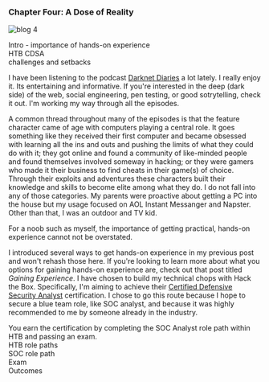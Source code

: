 ### Chapter Four: A Dose of Reality
![blog 4](https://github.com/user-attachments/assets/2870047a-4d69-4c2b-88aa-ef6934a6a4a5)

Intro - importance of hands-on experience  
HTB CDSA  
challenges and setbacks

I have been listening to the podcast [Darknet Diaries](https://darknetdiaries.com/) a lot lately. I really enjoy it. Its entertaining and informative. If you're interested in the deep (dark side) of the web, social engineering, pen testing, or good sotrytelling, check it out. I'm working my way through all the episodes.   

A common thread throughout many of the episodes is that the feature character came of age with computers playing a central role. It goes something like they received their first computer and became obsessed with learning all the ins and outs and pushing the limits of what they could do with it; they got online and found a community of like-minded people and found themselves involved someway in hacking; or they were gamers who made it their business to find cheats in their game(s) of choice. Through their exploits and adventures these characters built their knowledge and skills to become elite among what they do. I do not fall into any of those categories. My parents were proactive about getting a PC into the house but my usage focused on AOL Instant Messanger and Napster. Other than that, I was an outdoor and TV kid. 

For a noob such as myself, the importance of getting practical, hands-on experience cannot not be overstated.

I introduced several ways to get hands-on experience in my previous post and won't rehash those here. If you're looking to learn more about what you options for gaining hands-on experience are, check out that post titled *Gaining Experience*. I have chosen to build my technical chops with Hack the Box. Specifically, I'm aiming to achieve their [Certified Defensive Security Analyst](https://academy.hackthebox.com/preview/certifications/htb-certified-defensive-security-analyst) certification. I chose to go this route because I hope to secure a blue team role, like SOC analyst, and because it was highly recommended to me by someone already in the industry. 

You earn the certification by completing the SOC Analyst role path within HTB and passing an exam.   
HTB role paths   
SOC role path   
Exam   
Outcomes  


